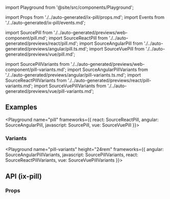 import Playground from '@site/src/components/Playground';

import Props from './../auto-generated/ix-pill/props.md';
import Events from './../auto-generated/ix-pill/events.md';

import SourcePill from './../auto-generated/previews/web-component/pill.md';
import SourceReactPill from './../auto-generated/previews/react/pill.md';
import SourceAngularPill from './../auto-generated/previews/angular/pill.ts.md';
import SourceVuePill from './../auto-generated/previews/vue/pill.md';

import SourcePillVariants from './../auto-generated/previews/web-component/pill-variants.md';
import SourceAngularPillVariants from './../auto-generated/previews/angular/pill-variants.ts.md';
import SourceReactPillVariants from './../auto-generated/previews/react/pill-variants.md';
import SourceVuePillVariants from './../auto-generated/previews/vue/pill-variants.md';

## Examples

<Playground
name="pill"
frameworks={{
  react: SourceReactPill,
  angular: SourceAngularPill,
  javascript: SourcePill,
  vue: SourceVuePill
}}>
</Playground>

### Variants

<Playground
name="pill-variants" height="24rem"
frameworks={{
  angular: SourceAngularPillVariants,
  javascript: SourcePillVariants,
  react: SourceReactPillVariants,
  vue: SourceVuePillVariants
}}>
</Playground>

## API (ix-pill)

### Props

<Props />
